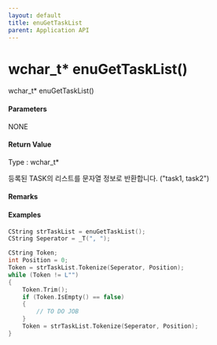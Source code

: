 ```yaml
---
layout: default
title: enuGetTaskList
parent: Application API
---
```

# wchar\_t\* enuGetTaskList\(\)

wchar\_t\* enuGetTaskList\(\)

#### Parameters

NONE

#### Return Value

Type : wchar\_t\*

등록된 TASK의 리스트를 문자열 정보로 반환합니다. \("task1, task2"\)

#### Remarks

#### Examples

```cpp
CString strTaskList = enuGetTaskList();
CString Seperator = _T(", ");

CString Token;
int Position = 0;
Token = strTaskList.Tokenize(Seperator, Position);
while (Token != L"")
{
	Token.Trim();
	if (Token.IsEmpty() == false)
	{
		// TO DO JOB
	}
	Token = strTaskList.Tokenize(Seperator, Position);
}
```



